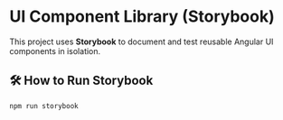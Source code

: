 # UI Component Library (Storybook)

This project uses **Storybook** to document and test reusable Angular UI components in isolation.

## 🛠 How to Run Storybook

```bash
npm run storybook

